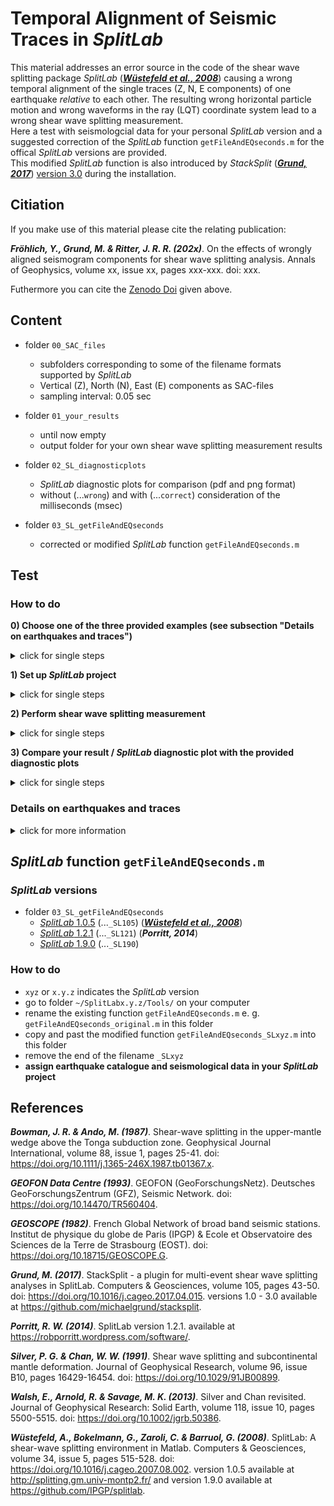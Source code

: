 # Temporal Alignment of Seismic Traces in _SplitLab_

This material addresses an error source in the code of the shear wave splitting package _SplitLab_ 
([**_Wüstefeld et al., 2008_**](https://doi.org/10.1016/j.cageo.2007.08.002))
causing a wrong temporal alignment of the single traces (Z, N, E components) of one earthquake _relative_ to each other. 
The resulting wrong horizontal particle motion and wrong waveforms in the ray (LQT) coordinate system lead 
to a wrong shear wave splitting measurement.<br/>
Here a test with seismologcial data for your personal _SplitLab_ version and a suggested correction 
of the _SplitLab_ function `getFileAndEQseconds.m` for the offical _SplitLab_ versions are provided.<br/>
This modified _SplitLab_ function is also introduced by _StackSplit_
([**_Grund, 2017_**](https://doi.org/10.1016/j.cageo.2017.04.015)) 
[version 3.0](add_zenodo_link_when_available) during the installation.




## Citiation

If you make use of this material please cite the relating publication:

**_Fröhlich, Y., Grund, M. & Ritter, J. R. R. (202x)_**. 
On the effects of wrongly aligned seismogram components for shear wave splitting analysis. 
Annals of Geophysics, volume xx, issue xx, pages xxx-xxx. doi: xxx.

Futhermore you can cite the [Zenodo Doi](add_zenodo_link_when_available) given above.



## Content

- folder `00_SAC_files`
  - subfolders corresponding to some of the filename formats supported by _SplitLab_
  - Vertical (Z), North (N), East (E) components as SAC-files 
  - sampling interval: 0.05 sec 

- folder `01_your_results`
  - until now empty
  - output folder for your own shear wave splitting measurement results
  
- folder `02_SL_diagnosticplots`
  - _SplitLab_ diagnostic plots for comparison (pdf and png format)
  - without (...`wrong`) and with (...`correct`) consideration of the milliseconds (msec)

- folder `03_SL_getFileAndEQseconds`
  - corrected or modified _SplitLab_ function `getFileAndEQseconds.m`



## Test

### How to do

**0) Choose one of the three provided examples (see subsection "Details on earthquakes and traces")**

<details><summary>click for single steps</summary>
<p>

  - Stuttgart (STU), 2001/06/29 (2001.180) 18:35 (UTC)
  - Stuttgart (STU), 2009/11/14 (2009.318) 19:44 (UTC)
  - Échery (ECH), 2018/08/28 (2018.240) 22:35 (UTC)

</p>
</details>

**1) Set up _SplitLab_ project**

<details><summary>click for single steps</summary>
<p>

  - general
    - seismic data directory
	  - go to folder `00_SAC_files`
	  - select subfolder with preferred filename format
    - output directory
	  - select folder `01_your_results`
  - station
    - Stuttgart
      - station code: STU
      - network code: GE
      - latitude in deg North: 48.771
      - longitude in deg East: 9.194
    - Échery
      - station code: ECH
      - network code: G
      - latitude in deg North: 48.216
      - longitude in deg East: 7.159
  - event window
    - (moment) magnitude: 6.00 to 9.75
    - (epicentral) distance in deg: 90 to 140
    - (hypocentral) depth in km: 0 to 1000
    - start and end date: corresponding to the date of the chosen example / earthquake
  - phases
    - Earth model: IASP91
    - phases: (at least) SKS, SKKS, PKS
  - find files
    - file search string: corresponding to the chosen filename format
    - offset: 0 sec
    - tolerance: 420 sec

</p>
</details>

**2) Perform shear wave splitting measurement**

<details><summary>click for single steps</summary>
<p>

  - bandpass filter: 0.020 Hz (lower corner), 0.20 Hz or 0.15 Hz (upper corner)
  - coordinate system: LQT
  - phase: SKS

</p>
</details>

**3) Compare your result / _SplitLab_ diagnostic plot with the provided diagnostic plots**

<details><summary>click for single steps</summary>
<p>

  - folder `02_SL_diagnosticplots`: diagnostic plots for wrong and correct relative temporal alignment
  - shape of the E-N particle motion: linear or elliptic ?
  - SKS phase-related signal on the transverse (T) component: no or yes ?

</p>
</details>


### Details on earthquakes and traces

<details><summary>click for more information</summary>
<p>

**Stuttgart (STU), 2001/06/29 (2001.180)**
- earthquake
  - date: 2001/06/29 (2001.180)
  - time: 18:35:51 (UTC)
  - moment magnitude: 6.1
  - source region: Southern Bolivia
  - hypocentral depth: 274 km
  - backazimuth: 246.5 deg
  - epicentral distance: 95.29 deg
- traces
  - msecs of start times: North = 0027, East = 0927, Vertical = 0627
  - relative msec difference: |E-N| = |900| i. e. |18| samples

**Stuttgart (STU), 2009/11/14 (2009.318)**
- earthquake
  - date: 2009/11/14 (2009.318)
  - time: 19:44:29 (UTC)
  - moment magnitude: 6.2
  - source region: Jujuy province, Argentina
  - hypocentral depth: 220 km
  - backazimuth: 244.5 deg
  - epicentral distance: 98.15 deg
- traces
  - msecs of start times: North = 0145, East = 0895, Vertical = 0945
  - relative msec difference: |E-N| = |750| i. e. |15| samples

**Échery (ECH), 2018/08/28 (2018.240)**
- earthquake
  - date: 2018/08/28 (2018.240)
  - time: 22:35:13 (UTC)
  - moment magnitude: 6.5
  - source region: Mariana Islands
  - hypocentral depth: 60 km
  - backazimuth: 40.1 deg
  - epicentral depth: 106.00 deg
- traces
  - msecs of start times: North = 0950, East = 0000, Vertical = 0950
  - relative msec difference: |E-N| = |950| i. e. |19| samples

</p>
</details>



## _SplitLab_ function `getFileAndEQseconds.m`

### _SplitLab_ versions

- folder `03_SL_getFileAndEQseconds`
  - [_SplitLab_ 1.0.5](http://splitting.gm.univ-montp2.fr/) (...`_SL105`) ([**_Wüstefeld et al., 2008_**](https://doi.org/10.1016/j.cageo.2007.08.002))
  - [_SplitLab_ 1.2.1](https://robporritt.wordpress.com/software/) (...`_SL121`) (**_Porritt, 2014_**)
  - [_SplitLab_ 1.9.0](https://github.com/IPGP/splitlab) (...`_SL190`)


### How to do

- `xyz` or `x.y.z` indicates the _SplitLab_ version
- go to folder `~/SplitLabx.y.z/Tools/` on your computer
- rename the existing function `getFileAndEQseconds.m` e. g. `getFileAndEQseconds_original.m` in this folder
- copy and past the modified function `getFileAndEQseconds_SLxyz.m` into this folder
- remove the end of the filename `_SLxyz`
- **assign earthquake catalogue and seismological data in your _SplitLab_ project**



## References

**_Bowman, J. R. & Ando, M. (1987)_**. Shear-wave splitting in the upper-mantle wedge above the Tonga subduction zone.
Geophysical Journal International, volume 88, issue 1, pages 25-41. doi: https://doi.org/10.1111/j.1365-246X.1987.tb01367.x.

**_GEOFON Data Centre (1993)_**. GEOFON (GeoForschungsNetz).
Deutsches GeoForschungsZentrum (GFZ), Seismic Network. doi: https://doi.org/10.14470/TR560404.

**_GEOSCOPE (1982)_**. French Global Network of broad band seismic stations.
Institut de physique du globe de Paris (IPGP) & Ecole et Observatoire des Sciences de la Terre de Strasbourg (EOST). doi: https://doi.org/10.18715/GEOSCOPE.G.

**_Grund, M. (2017)_**. StackSplit - a plugin for multi-event shear wave splitting analyses in SplitLab.
Computers & Geosciences, volume 105, pages 43-50. doi: https://doi.org/10.1016/j.cageo.2017.04.015.
versions 1.0 - 3.0 available at https://github.com/michaelgrund/stacksplit.

**_Porritt, R. W. (2014)_**. SplitLab version 1.2.1. available at https://robporritt.wordpress.com/software/.

**_Silver, P. G. & Chan, W. W. (1991)_**. Shear wave splitting and subcontinental mantle deformation.
Journal of Geophysical Research, volume 96, issue B10, pages 16429-16454. doi: https://doi.org/10.1029/91JB00899.

**_Walsh, E., Arnold, R. & Savage, M. K. (2013)_**. Silver and Chan revisited.
Journal of Geophysical Research: Solid Earth, volume 118, issue 10, pages 5500-5515. doi: https://doi.org/10.1002/jgrb.50386.

**_Wüstefeld, A., Bokelmann, G., Zaroli, C. & Barruol, G.  (2008)_**. SplitLab: A shear-wave splitting environment in Matlab.
Computers & Geosciences, volume 34, issue 5, pages 515-528. doi: https://doi.org/10.1016/j.cageo.2007.08.002.
version 1.0.5 available at http://splitting.gm.univ-montp2.fr/ and version 1.9.0 available at https://github.com/IPGP/splitlab.